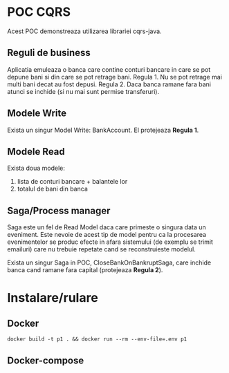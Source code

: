 # POC CQRS #

Acest POC demonstreaza utilizarea librariei cqrs-java.

## Reguli de business ##

Aplicatia emuleaza o banca care contine conturi bancare in care se pot depune bani si din care se pot retrage bani.
Regula 1. Nu se pot retrage mai multi bani decat au fost depusi.
Regula 2. Daca banca ramane fara bani atunci se inchide (si nu mai sunt permise transferuri).

## Modele Write ##

Exista un singur Model Write: BankAccount. El protejeaza **Regula 1**.

## Modele Read ##

Exista doua modele:
1. lista de conturi bancare + balantele lor
2. totalul de bani din banca

## Saga/Process manager ##

Saga este un fel de Read Model daca care primeste o singura data un eveniment.
Este nevoie de acest tip de model pentru ca la procesarea evenimentelor se produc efecte in afara sistemului
(de exemplu se trimit emailuri) care nu trebuie repetate cand se reconstruieste modelul.

Exista un singur Saga in POC, CloseBankOnBankruptSaga, care inchide banca cand ramane fara capital 
(protejeaza **Regula 2**).

# Instalare/rulare #

## Docker ##

`docker build -t p1 . && docker run --rm --env-file=.env p1`

## Docker-compose ##